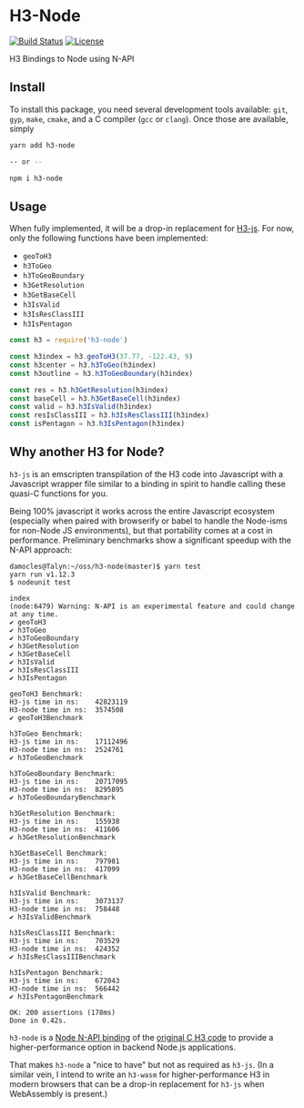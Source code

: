 # H3-Node

[![Build Status](https://travis-ci.org/dfellis/h3-node.svg?branch=master)](https://travis-ci.org/dfellis/h3-node) [![License](https://img.shields.io/badge/license-MIT-blue.svg)](LICENSE)

H3 Bindings to Node using N-API

## Install

To install this package, you need several development tools available: `git`, `gyp`, `make`, `cmake`, and a C compiler (`gcc` or `clang`). Once those are available, simply

```sh
yarn add h3-node

-- or --

npm i h3-node
```

## Usage

When fully implemented, it will be a drop-in replacement for [H3-js](https://github.com/uber/h3-js). For now, only the following functions have been implemented:

* `geoToH3`
* `h3ToGeo`
* `h3ToGeoBoundary`
* `h3GetResolution`
* `h3GetBaseCell`
* `h3IsValid`
* `h3IsResClassIII`
* `h3IsPentagon`

```js
const h3 = require('h3-node')

const h3index = h3.geoToH3(37.77, -122.43, 9)
const h3center = h3.h3ToGeo(h3index)
const h3outline = h3.h3ToGeoBoundary(h3index)

const res = h3.h3GetResolution(h3index)
const baseCell = h3.h3GetBaseCell(h3index)
const valid = h3.h3IsValid(h3index)
const resIsClassIII = h3.h3IsResClassIII(h3index)
const isPentagon = h3.h3IsPentagon(h3index)
```

## Why another H3 for Node?

`h3-js` is an emscripten transpilation of the H3 code into Javascript with a Javascript wrapper file similar to a binding in spirit to handle calling these quasi-C functions for you.

Being 100% javascript it works across the entire Javascript ecosystem (especially when paired with browserify or babel to handle the Node-isms for non-Node JS environments), but that portability comes at a cost in performance. Preliminary benchmarks show a significant speedup with the N-API approach:

```
damocles@Talyn:~/oss/h3-node(master)$ yarn test
yarn run v1.12.3
$ nodeunit test

index
(node:6479) Warning: N-API is an experimental feature and could change at any time.
✔ geoToH3
✔ h3ToGeo
✔ h3ToGeoBoundary
✔ h3GetResolution
✔ h3GetBaseCell
✔ h3IsValid
✔ h3IsResClassIII
✔ h3IsPentagon

geoToH3 Benchmark:
H3-js time in ns:    42823119
H3-node time in ns:  3574508
✔ geoToH3Benchmark

h3ToGeo Benchmark:
H3-js time in ns:    17112496
H3-node time in ns:  2524761
✔ h3ToGeoBenchmark

h3ToGeoBoundary Benchmark:
H3-js time in ns:    20717095
H3-node time in ns:  8295895
✔ h3ToGeoBoundaryBenchmark

h3GetResolution Benchmark:
H3-js time in ns:    155938
H3-node time in ns:  411606
✔ h3GetResolutionBenchmark

h3GetBaseCell Benchmark:
H3-js time in ns:    797981
H3-node time in ns:  417099
✔ h3GetBaseCellBenchmark

h3IsValid Benchmark:
H3-js time in ns:    3073137
H3-node time in ns:  758448
✔ h3IsValidBenchmark

h3IsResClassIII Benchmark:
H3-js time in ns:    703529
H3-node time in ns:  424352
✔ h3IsResClassIIIBenchmark

h3IsPentagon Benchmark:
H3-js time in ns:    672043
H3-node time in ns:  566442
✔ h3IsPentagonBenchmark

OK: 200 assertions (178ms)
Done in 0.42s.
```

`h3-node` is a [Node N-API binding](https://nodejs.org/api/n-api.html) of the [original C H3 code](https://github.com/uber/h3) to provide a higher-performance option in backend Node.js applications.

That makes `h3-node` a "nice to have" but not as required as `h3-js`. (In a similar vein, I intend to write an `h3-wasm` for higher-performance H3 in modern browsers that can be a drop-in replacement for `h3-js` when WebAssembly is present.)

